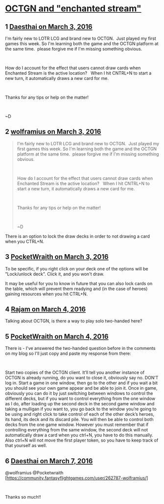 # [OCTGN and &quot;enchanted stream&quot;](https://community.fantasyflightgames.com/topic/204360-octgn-and-enchanted-stream/)

## 1 [Daesthai on March 3, 2016](https://community.fantasyflightgames.com/topic/204360-octgn-and-enchanted-stream/?do=findComment&comment=2081820)

I'm fairly new to LOTR LCG and brand new to OCTGN.  Just played my first games this week. So I'm learning both the game and the OCTGN platform at the same time.  please forgive me if I'm missing something obvious.

 

How do I account for the effect that users cannot draw cards when Enchanted Stream is the active location?   When I hit CNTRL+N to start a new turn, it automatically draws a new card for me.

 

Thanks for any tips or help on the matter!

 

~D

## 2 [wolframius on March 3, 2016](https://community.fantasyflightgames.com/topic/204360-octgn-and-enchanted-stream/?do=findComment&comment=2082360)

> I'm fairly new to LOTR LCG and brand new to OCTGN.  Just played my first games this week. So I'm learning both the game and the OCTGN platform at the same time.  please forgive me if I'm missing something obvious.
> 
>  
> 
> How do I account for the effect that users cannot draw cards when Enchanted Stream is the active location?   When I hit CNTRL+N to start a new turn, it automatically draws a new card for me.
> 
>  
> 
> Thanks for any tips or help on the matter!
> 
>  
> 
> ~D

There is an option to lock the draw decks in order to not drawing a card when you CTRL+N.

## 3 [PocketWraith on March 3, 2016](https://community.fantasyflightgames.com/topic/204360-octgn-and-enchanted-stream/?do=findComment&comment=2082852)

To be specific, if you right click on your deck one of the options will be "Lock/unlock deck". Click it, and you won't draw.

It may be useful for you to know in future that you can also lock cards on the table, which will prevent them readying and (in the case of heroes) gaining resources when you hit CTRL+N.

## 4 [Rajam on March 4, 2016](https://community.fantasyflightgames.com/topic/204360-octgn-and-enchanted-stream/?do=findComment&comment=2083400)

Talking about OCTGN, is there a way to play solo two-handed here?

## 5 [PocketWraith on March 4, 2016](https://community.fantasyflightgames.com/topic/204360-octgn-and-enchanted-stream/?do=findComment&comment=2083414)

There is - I've answered the two-handed question before in the comments on my blog so I'll just copy and paste my response from there:

 

Start two copies of the OCTGN client. It’ll tell you another instance of OCTGN is already running, do you want to close it, obviously say no. DON’T log in. Start a game in one window, then go to the other and if you wait a bit you should see your own game appear and be able to join it.
Once in game, obviously you can do it by just switching between windows to control the different decks, but if you want to control everything from the one window as I do, after loading up the second deck in the second game window and taking a mulligan if you want to, you go back to the window you’re going to be using and right click to take control of each of the other deck’s heroes, its hand, its deck and its discard pile. You will then be able to control both decks from the one game window.
However you must remember that if controlling everything from the same window, the second deck will not automatically draw a card when you ctrl+N, you have to do this manually. Also ctrl+N will not move the first player token, so you have to keep track of that yourself as well.

## 6 [Daesthai on March 7, 2016](https://community.fantasyflightgames.com/topic/204360-octgn-and-enchanted-stream/?do=findComment&comment=2089601)

@wolframius @Pocketwraith [https://community.fantasyflightgames.com/user/262787-wolframius/]

 

Thanks so much!!

